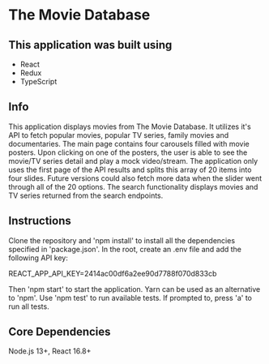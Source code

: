 # The Movie Database

## This application was built using

-   React
-   Redux
-   TypeScript

## Info

This application displays movies from The Movie Database. It utilizes it's API to fetch popular movies,
popular TV series, family movies and documentaries. The main page contains four carousels filled with movie
posters. Upon clicking on one of the posters, the user is able to see the movie/TV series detail and play
a mock video/stream. The application only uses the first page of the API results and splits this array
of 20 items into four slides. Future versions could also fetch more data when the slider went through all
of the 20 options. The search functionality displays movies and TV series returned from the search endpoints.

## Instructions

Clone the repository and 'npm install' to install all the dependencies specified in 'package.json'. In the
root, create an .env file and add the following API key:

REACT_APP_API_KEY=2414ac00df6a2ee90d7788f070d833cb

Then 'npm start' to start the application. Yarn can be used as an alternative to 'npm'. Use 'npm test'
to run available tests. If prompted to, press 'a' to run all tests.

## Core Dependencies

Node.js 13+, React 16.8+
